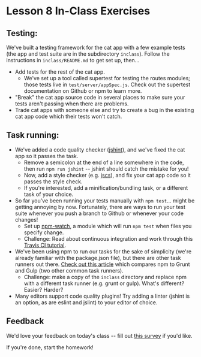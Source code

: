 # Lesson 8 In-Class Exercises

## Testing:
We've built a testing framework for the cat app with a few example tests (the app and test suite are in the subdirectory `inclass`). Follow the instructions in `inclass/README.md` to get set up, then...
- Add tests for the rest of the cat app.
  - We've set up a tool called supertest for testing the routes modules; those tests live in `test/server/appSpec.js`. Check out the supertest documentation on Github or npm to learn more.
- "Break" the cat app source code in several places to make sure your tests aren't passing when there are problems.
- Trade cat apps with someone else and try to create a bug in the existing cat app code which their tests won't catch.

## Task running:
- We've added a code quality checker ([jshint](https://www.npmjs.com/package/jshint)), and we've fixed the cat app so it passes the task.
  - Remove a semicolon at the end of a line somewhere in the code, then run `npm run jshint` -- jshint should catch the mistake for you!
  - Now, add a style checker (e.g. [jscs](https://www.npmjs.com/package/jscs)), and fix your cat app code so it passes the style check.
  - If you're interested, add a minification/bundling task, or a different task of your choice.
- So far you've been running your tests manually with `npm test`... might be getting annoying by now. Fortunately, there are ways to run your test suite whenever you push a branch to Github or whenever your code changes!
  - Set up [npm-watch](https://github.com/grncdr/npm-watch), a module which will run `npm test` when files you specify change.
  - Challenge: Read about continuous integration and work through this [Travis CI tutorial](https://github.com/dwyl/learn-travis).
- We've been using npm to run our tasks for the sake of simplicity (we're already familiar with the package.json file), but there are other task runners out there. [Check out this article](https://ponyfoo.com/articles/choose-grunt-gulp-or-npm) which compares npm to Grunt and Gulp (two other common task runners).
  - Challenge: make a copy of the `inclass` directory and replace npm with a different task runner (e.g. grunt or gulp). What's different? Easier? Harder?
- Many editors support code quality plugins! Try adding a linter (jshint is an option, as are eslint and jslint) to your editor of choice.

## Feedback
We'd love your feedback on today's class -- fill out [this survey](http://goo.gl/forms/uZPfjZCGFf) if you'd like.

If you're done, start the homework!
